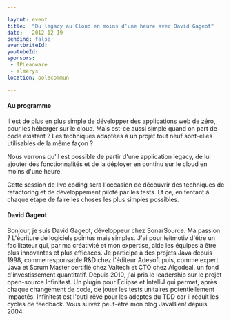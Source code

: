 ```yaml
---

layout: event
title:  "Du legacy au Cloud en moins d’une heure avec David Gageot"
date:   2012-12-19
pending: false
eventbriteId:
youtubeId:
sponsors:
 - IPLeanware
 - almerys
location: polecommun

---
```


#### Au programme 

Il est de plus en plus simple de développer des applications web de zéro, pour les héberger sur le cloud. Mais est-ce aussi simple quand on part de code existant ? Les techniques adaptées à un projet tout neuf sont-elles utilisables de la même façon ?

Nous verrons qu'il est possible de partir d'une application legacy, de lui ajouter des fonctionnalités et de la déployer en continu sur le cloud en moins d'une heure.

Cette session de live coding sera l'occasion de découvrir des techniques de refactoring et de développement piloté par les tests. Et ce, en tentant à chaque étape de faire les choses les plus simples possibles.

#### David Gageot

Bonjour, je suis David Gageot, développeur chez SonarSource. Ma passion ? L'écriture de logiciels pointus mais simples. J'ai pour leitmotiv d'être un facilitateur qui, par ma créativité et mon expertise, aide les équipes à être plus innovantes et plus efficaces.
Je participe à des projets Java depuis 1998, comme responsable R&D chez l'éditeur Adesoft puis, comme expert Java et Scrum Master certifié chez Valtech et CTO chez Algodeal, un fond d'investissement quantitatif.
Depuis 2010, j'ai pris le leadership sur le projet open-source Infinitest. Un plugin pour Eclipse et IntelliJ qui permet, après chaque changement de code, de jouer les tests unitaires potentiellement impactés. Infinitest est l'outil rêvé pour les adeptes du TDD car il réduit les cycles de feedback.
Vous suivez peut-être mon blog JavaBien! depuis 2004.
